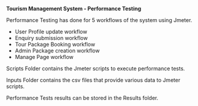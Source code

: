 **Tourism Management System - Performance Testing**

Performance Testing has done for 5 workflows of the system using Jmeter.

   - User Profile update workflow
   - Enquiry submission workflow
   - Tour Package Booking workflow
   - Admin Package creation workflow
   - Manage Page workflow

Scripts Folder contains the Jmeter scripts to execute performance tests.

Inputs Folder contains the csv files that provide various data to Jmeter scripts.

Performance Tests results can be stored in the Results folder.

